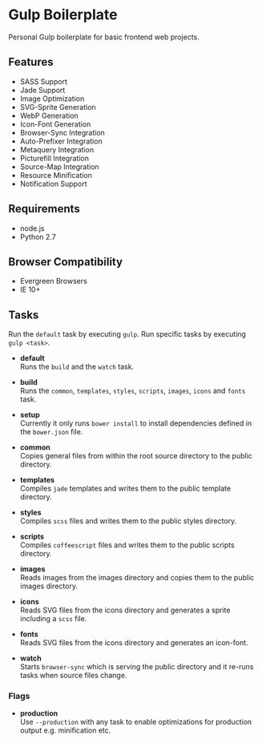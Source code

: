 # Gulp Boilerplate

Personal Gulp boilerplate for basic frontend web projects.

## Features
* SASS Support
* Jade Support
* Image Optimization
* SVG-Sprite Generation
* WebP Generation
* Icon-Font Generation
* Browser-Sync Integration
* Auto-Prefixer Integration
* Metaquery Integration
* Picturefill Integration
* Source-Map Integration
* Resource Minification
* Notification Support

## Requirements
* node.js
* Python 2.7

## Browser Compatibility
* Evergreen Browsers
* IE 10+

## Tasks

Run the `default` task by executing `gulp`. Run specific tasks by executing `gulp <task>`.

- **default**  
  Runs the `build` and the `watch` task.

- **build**  
  Runs the `common`, `templates`, `styles`, `scripts`, `images`, `icons` and `fonts` task.

- **setup**  
  Currently it only runs `bower install` to install dependencies defined in the `bower.json` file.
  
- **common**  
  Copies general files from within the root source directory to the public directory.

- **templates**  
  Compiles `jade` templates and writes them to the public template directory.

- **styles**  
  Compiles `scss` files and writes them to the public styles directory.

- **scripts**  
  Compiles `coffeescript` files and writes them to the public scripts directory.

- **images**  
  Reads images from the images directory and copies them to the public images directory.

- **icons**  
  Reads SVG files from the icons directory and generates a sprite including a `scss` file.

- **fonts**  
  Reads SVG files from the icons directory and generates an icon-font.

- **watch**  
  Starts `browser-sync` which is serving the public directory and it re-runs tasks when source files change.

### Flags

- **production**  
  Use `--production` with any task to enable optimizations for production output e.g. minification etc.
